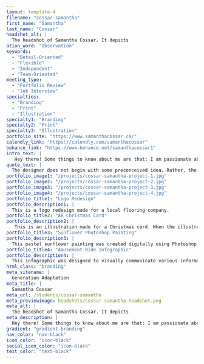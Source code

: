 ```yaml
---
layout: template-4
filename: "cossar-samantha" 
first_name: "Samantha"
last_name: "Cossar"
headshot_alt: |
  The headshot of Samantha Cossar. It depicts
ation_word: "Observation"
keywords:
  - "Detail-Oriented"
  - "Flexible"
  - "Independent"
  - "Team-Oriented"
meeting_type:
  - "Portfolio Review"
  - "Job Interview"
specialties:
  - "Branding"
  - "Print"
  - "Illustration"
specialty1: "Branding"
specialty2: "Print"
specialty3: "Illustration"
portfolio_site: "https://www.samanthacossar.ca/"
calendly_link: "https://calendly.com/samanthacossar"
behance_link: "https://www.behance.net/samanthacossar1"
intro_text: |
   Hey there! Some things to know about me are that: I am passionate about creating strong designs for branding and print, I love to paint when I have spare time, and you’ll never find me drinking coffee, but maybe some chocolate milk.
quote_text: |
  The designer does not begin with some preconceived idea. Rather, the idea is the result of careful study and observation, and the design a product of that idea. - Paul Rand
portfolio_image1: "/projects/cossar-samantha-project-1.jpg"
portfolio_image2: "/projects/cossar-samantha-project-2.jpg"
portfolio_image3: "/projects/cossar-samantha-project-3.jpg"
portfolio_image4: "/projects/cossar-samantha-project-4.jpg"
portfolio_title1: "Logo Redesign"
portfolio_description1: |
  This is a logo redesign made for a local flooring company.
portfolio_title2: "AR Christmas Card"
portfolio_description2: |
   This is an illustration made for a Christmas card. When the illustration is scanned using the app Artivive, the illustration comes alive!
portfolio_title3: "Sunflower Photoshop Painting"
portfolio_description3: |
  This pastel sunflower painting was created digitally using Photoshop.
portfolio_title4: "Amusement Ride Infographic"
portfolio_description4: |
  This infographic was designed to visually communicate various information about amusement ride related injuries.
html_class: "branding"
meta_sitename: |
  Generation Adaptation
meta_title: |
  Samantha Cossar
meta_url: /students/cossar-samantha
meta_previewimage: headshots/cossar-samantha-headshot.png
meta_alt: |
  The headshot of Samantha Cossar. It depicts
meta_description: |
  Hey there! Some things to know about me are that: I am passionate about creating strong designs for branding and print, I love to paint when I have spare time, and you’ll never find me drinking coffee, but maybe some chocolate milk.
gradient: "gradient-branding"
nav_color: "nav-black"
icon_color: "icon-black"
social_icon_color: "icon-black"
text_color: "text-black"
---
```


